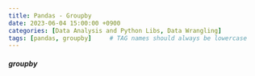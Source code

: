 ```yaml
---
title: Pandas - Groupby
date: 2023-06-04 15:00:00 +0900
categories: [Data Analysis and Python Libs, Data Wrangling]
tags: [pandas, groupby]     # TAG names should always be lowercase
--- 
```


##### groupby

